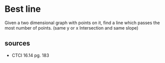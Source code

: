 # Best line
Given a two dimensional graph with points on it, find a line which passes the most number of points.
(same y or x Intersection and same slope)

## sources
  - CTCI 16.14 pg. 183
